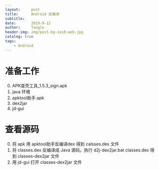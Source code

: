 ```yaml
---
layout:     post
title:      Android 反编译
subtitle:   
date:       2019-9-12
author:     Tangle
header-img: img/post-bg-ios9-web.jpg
catalog: true
tags:
    - Android
---
```


# 准备工作

0. APK查壳工具_1.5.3_sign.apk
0. java 环境
0. apktool助手.apk
0. dex2jar
0. jd-gui

# 查看源码

0. 将 apk 用 apktool助手反编译dex 得到 calsses.dex 文件
0. 将 classes.dex 反编译成 Java 源码，执行 d2j-dex2jar.bat classes.dex 得到 classes-dex2jar 文件
0. 用 jd-gui 打开 classes-dex2jar 文件
